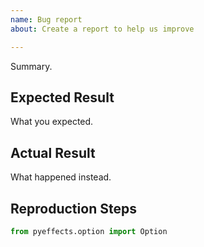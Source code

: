 ```yaml
---
name: Bug report
about: Create a report to help us improve

---
```


Summary.

## Expected Result

What you expected.

## Actual Result

What happened instead.

## Reproduction Steps

```python
from pyeffects.option import Option

```

